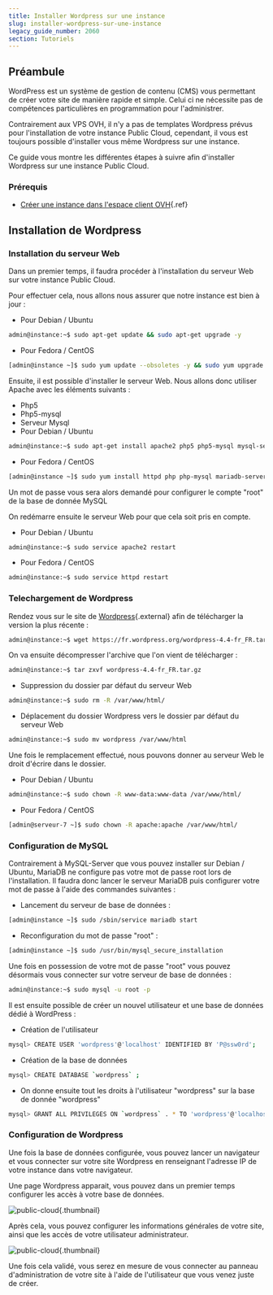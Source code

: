 ```yaml
---
title: Installer Wordpress sur une instance
slug: installer-wordpress-sur-une-instance
legacy_guide_number: 2060
section: Tutoriels
---
```



## Préambule
WordPress est un système de gestion de contenu (CMS) vous permettant de créer votre site de manière rapide et simple. Celui ci ne nécessite pas de compétences particulières en programmation pour l'administrer.

Contrairement aux VPS OVH, il n'y a pas de templates Wordpress prévus pour l'installation de votre instance Public Cloud, cependant, il vous est toujours possible d'installer vous même Wordpress sur une instance.

Ce guide vous montre les différentes étapes à suivre afin d'installer Wordpress sur une instance Public Cloud.


### Prérequis
- [Créer une instance dans l'espace client OVH](../guide.fr-fr.md){.ref}


## Installation de Wordpress

### Installation du serveur Web
Dans un premier temps, il faudra procéder à l'installation du serveur Web sur votre instance Public Cloud.

Pour effectuer cela, nous allons nous assurer que notre instance est bien à jour :

- Pour Debian / Ubuntu

```bash
admin@instance:~$ sudo apt-get update && sudo apt-get upgrade -y
```

- Pour Fedora / CentOS

```bash
[admin@instance ~]$ sudo yum update --obsoletes -y && sudo yum upgrade
```


Ensuite, il est possible d'installer le serveur Web. Nous allons donc utiliser Apache avec les éléments suivants :

- Php5
- Php5-mysql
- Serveur Mysql
- Pour Debian / Ubuntu

```bash
admin@instance:~$ sudo apt-get install apache2 php5 php5-mysql mysql-server -y
```

- Pour Fedora / CentOS

```bash
[admin@instance ~]$ sudo yum install httpd php php-mysql mariadb-server -y
```


Un mot de passe vous sera alors demandé pour configurer le compte "root" de la base de donnée MySQL

On redémarre ensuite le serveur Web pour que cela soit pris en compte.

- Pour Debian / Ubuntu

```bash
admin@instance:~$ sudo service apache2 restart
```

- Pour Fedora / CentOS

```bash
admin@instance:~$ sudo service httpd restart
```



### Telechargement de Wordpress
Rendez vous sur le site de [Wordpress](https://fr.wordpress.org/txt-download/){.external} afin de télécharger la version la plus récente :


```bash
admin@instance:~$ wget https://fr.wordpress.org/wordpress-4.4-fr_FR.tar.gz
```

On va ensuite décompresser l'archive que l'on vient de télécharger :


```bash
admin@instance:~$ tar zxvf wordpress-4.4-fr_FR.tar.gz
```

- Suppression du dossier par défaut du serveur Web

```bash
admin@instance:~$ sudo rm -R /var/www/html/
```

- Déplacement du dossier Wordpress vers le dossier par défaut du serveur Web

```bash
admin@instance:~$ sudo mv wordpress /var/www/html
```


Une fois le remplacement effectué, nous pouvons donner au serveur Web le droit d'écrire dans le dossier.

- Pour Debian / Ubuntu


```bash
admin@instance:~$ sudo chown -R www-data:www-data /var/www/html/
```

- Pour Fedora / CentOS

```bash
[admin@serveur-7 ~]$ sudo chown -R apache:apache /var/www/html/
```



### Configuration de MySQL
Contrairement à MySQL-Server que vous pouvez installer sur Debian / Ubuntu, MariaDB ne configure pas votre mot de passe root lors de l'installation. Il faudra donc lancer le serveur MariaDB puis configurer votre mot de passe à l'aide des commandes suivantes :

- Lancement du serveur de base de données :

```bash
[admin@instance ~]$ sudo /sbin/service mariadb start
```

- Reconfiguration du mot de passe "root" :

```bash
[admin@instance ~]$ sudo /usr/bin/mysql_secure_installation
```


Une fois en possession de votre mot de passe "root" vous pouvez désormais vous connecter sur votre serveur de base de données :


```bash
admin@instance:~$ sudo mysql -u root -p
```

Il est ensuite possible de créer un nouvel utilisateur et une base de données dédié à WordPress :

- Création de l'utilisateur

```bash
mysql> CREATE USER 'wordpress'@'localhost' IDENTIFIED BY 'P@ssw0rd';
```

- Création de la base de données

```bash
mysql> CREATE DATABASE `wordpress` ;
```

- On donne ensuite tout les droits à l'utilisateur "wordpress" sur la base de donnée "wordpress"

```bash
mysql> GRANT ALL PRIVILEGES ON `wordpress` . * TO 'wordpress'@'localhost';
```



### Configuration de Wordpress
Une fois la base de données configurée, vous pouvez lancer un navigateur et vous connecter sur votre site Wordpress en renseignant l'adresse IP de votre instance dans votre navigateur.

Une page Wordpress apparait, vous pouvez dans un premier temps configurer les accès à votre base de données.


![public-cloud](images/3674.png){.thumbnail}

Après cela, vous pouvez configurer les informations générales de votre site, ainsi que les accès de votre utilisateur administrateur.


![public-cloud](images/3675.png){.thumbnail}

Une fois cela validé, vous serez en mesure de vous connecter au panneau d'administration de votre site à l'aide de l'utilisateur que vous venez juste de créer.
